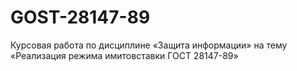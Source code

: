 # GOST-28147-89
Курсовая работа по дисциплине «Защита информации» на тему «Реализация режима имитовставки ГОСТ 28147-89»
